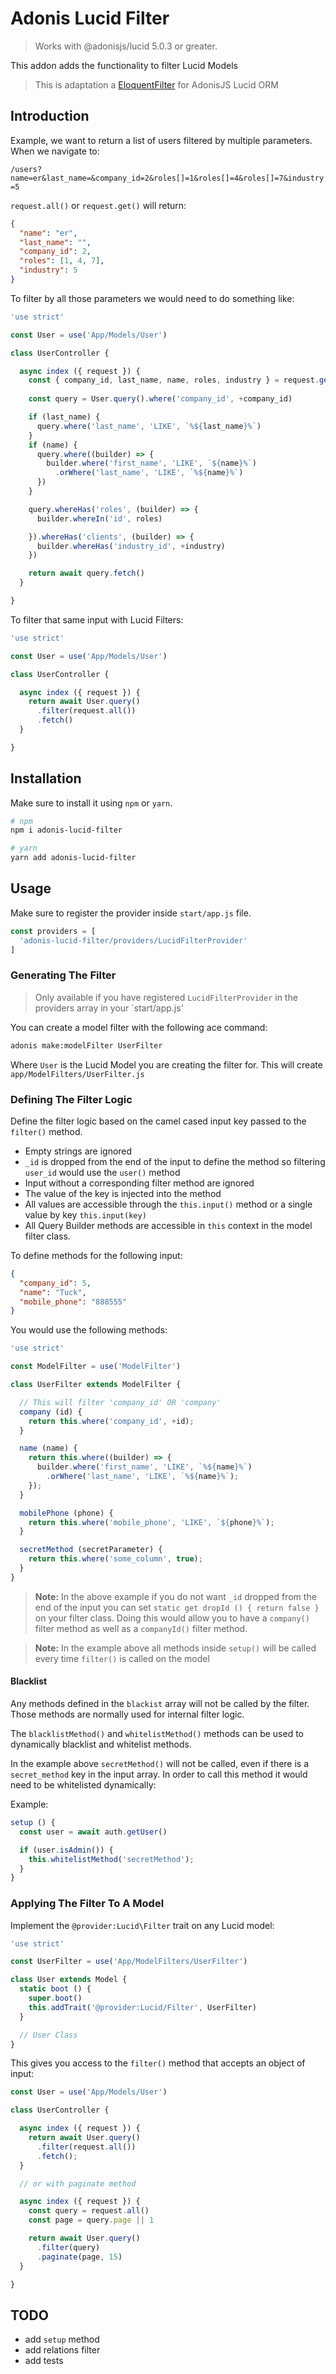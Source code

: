 # Adonis Lucid Filter
> Works with @adonisjs/lucid 5.0.3 or greater.

This addon adds the functionality to filter Lucid Models
> This is adaptation a [EloquentFilter](https://github.com/Tucker-Eric/EloquentFilter) for AdonisJS Lucid ORM

## Introduction
Example, we want to return a list of users filtered by multiple parameters. When we navigate to:

`/users?name=er&last_name=&company_id=2&roles[]=1&roles[]=4&roles[]=7&industry=5`

`request.all()` or `request.get()` will return:

```json
{
  "name": "er",
  "last_name": "",
  "company_id": 2,
  "roles": [1, 4, 7],
  "industry": 5
}
```

To filter by all those parameters we would need to do something like:

```js
'use strict'

const User = use('App/Models/User')

class UserController {

  async index ({ request }) {
    const { company_id, last_name, name, roles, industry } = request.get()
  
    const query = User.query().where('company_id', +company_id)

    if (last_name) {
      query.where('last_name', 'LIKE', `%${last_name}%`)
    }
    if (name) {
      query.where((builder) => {
        builder.where('first_name', 'LIKE', `${name}%`)
          .orWhere('last_name', 'LIKE', `%${name}%`)
      })
    }

    query.whereHas('roles', (builder) => {
      builder.whereIn('id', roles)

    }).whereHas('clients', (builder) => {
      builder.whereHas('industry_id', +industry)
    })

    return await query.fetch()
  }

}
```

To filter that same input with Lucid Filters:

```js
'use strict'

const User = use('App/Models/User')

class UserController {

  async index ({ request }) {
    return await User.query()
      .filter(request.all())
      .fetch()
  }

}
```

## Installation

Make sure to install it using `npm` or `yarn`.

```bash
# npm
npm i adonis-lucid-filter

# yarn
yarn add adonis-lucid-filter
```

## Usage

Make sure to register the provider inside `start/app.js` file.

```js
const providers = [
  'adonis-lucid-filter/providers/LucidFilterProvider'
]
```

### Generating The Filter
> Only available if you have registered `LucidFilterProvider` in the providers array in your `start/app.js'

You can create a model filter with the following ace command:

```bash
adonis make:modelFilter UserFilter
```

Where `User` is the Lucid Model you are creating the filter for. This will create `app/ModelFilters/UserFilter.js`

### Defining The Filter Logic
Define the filter logic based on the camel cased input key passed to the `filter()` method.

- Empty strings are ignored
- `_id` is dropped from the end of the input to define the method so filtering `user_id` would use the `user()` method
- Input without a corresponding filter method are ignored
- The value of the key is injected into the method
- All values are accessible through the `this.input()` method or a single value by key `this.input(key)`
- All Query Builder methods are accessible in `this` context in the model filter class.

To define methods for the following input:

```json
{
  "company_id": 5,
  "name": "Tuck",
  "mobile_phone": "888555"
}
```

You would use the following methods:

```js
'use strict'

const ModelFilter = use('ModelFilter')

class UserFilter extends ModelFilter {

  // This will filter 'company_id' OR 'company'
  company (id) {
    return this.where('company_id', +id);
  }

  name (name) {
    return this.where((builder) => {
      builder.where('first_name', 'LIKE', `%${name}%`)
        .orWhere('last_name', 'LIKE', `%${name}%`);
    });
  }

  mobilePhone (phone) {
    return this.where('mobile_phone', 'LIKE', `${phone}%`);
  }

  secretMethod (secretParameter) {
    return this.where('some_column', true);
  }
}
```

> **Note:**  In the above example if you do not want `_id` dropped from the end of the input you can set `static get dropId () { return false }` on your filter class. Doing this would allow you to have a `company()` filter method as well as a `companyId()` filter method.

> **Note:** In the example above all methods inside `setup()` will be called every time `filter()` is called on the model

#### Blacklist

Any methods defined in the `blackist` array will not be called by the filter. Those methods are normally used for internal filter logic.

The `blacklistMethod()` and `whitelistMethod()` methods can be used to dynamically blacklist and whitelist methods.

In the example above `secretMethod()` will not be called, even if there is a `secret_method` key in the input array. In order to call this method it would need to be whitelisted dynamically:

Example:
```js
setup () {
  const user = await auth.getUser()

  if (user.isAdmin()) {
    this.whitelistMethod('secretMethod');
  }
}
```

### Applying The Filter To A Model

Implement the `@provider:Lucid\Filter` trait on any Lucid model:

```js
'use strict'

const UserFilter = use('App/ModelFilters/UserFilter')

class User extends Model {
  static boot () {
    super.boot()
    this.addTrait('@provider:Lucid/Filter', UserFilter)
  }

  // User Class
}
```

This gives you access to the `filter()` method that accepts an object of input:

```js
const User = use('App/Models/User')

class UserController {

  async index ({ request }) {
    return await User.query()
      .filter(request.all())
      .fetch();
  }

  // or with paginate method

  async index ({ request }) {
    const query = request.all()
    const page = query.page || 1

    return await User.query()
      .filter(query)
      .paginate(page, 15)
  }

}
```

## TODO
- add `setup` method
- add relations filter
- add tests
